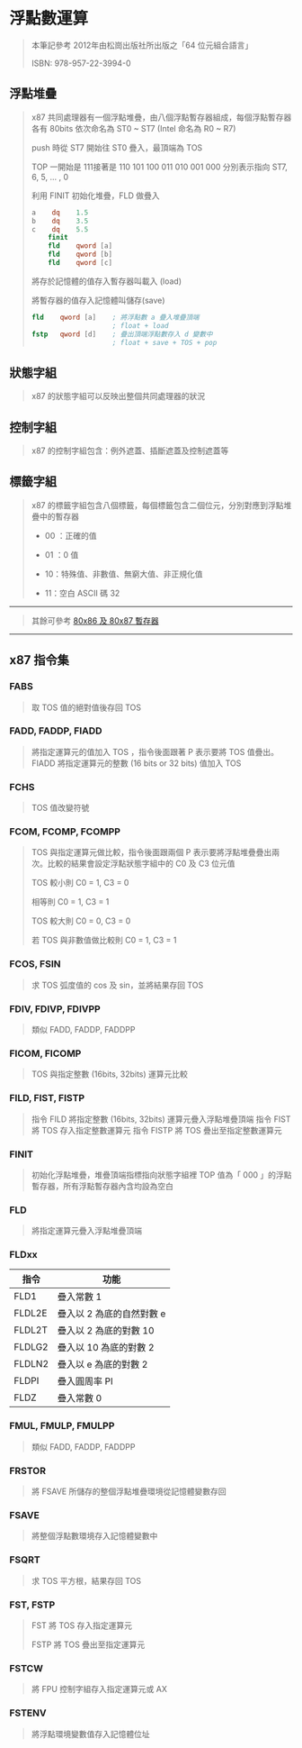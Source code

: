 # 浮點數運算

> 本筆記參考 2012年由松崗出版社所出版之「64 位元組合語言」 
> 
> ISBN: 978-957-22-3994-0

## 浮點堆疊

> x87 共同處理器有一個浮點堆疊，由八個浮點暫存器組成，每個浮點暫存器各有 80bits 依次命名為 ST0 \~ ST7 (Intel 命名為 R0 \~ R7)
> 
> push 時從 ST7 開始往 ST0 疊入，最頂端為 TOS
> 
> TOP 一開始是 111接著是 110 101 100 011 010 001 000 分別表示指向 ST7, 6, 5, ... , 0
> 
> 利用 FINIT 初始化堆疊，FLD 做疊入
> 
> ```nasm
> a    dq    1.5
> b    dq    3.5
> c    dq    5.5
>     finit
>     fld    qword [a]
>     fld    qword [b]
>     fld    qword [c]
> ```
> 
> 將存於記憶體的值存入暫存器叫載入 (load)
> 
> 將暫存器的值存入記憶體叫儲存(save)
> 
> ```nasm
> fld    qword [a]    ; 將浮點數 a 疊入堆疊頂端
>                     ; float + load
> fstp   qword [d]    ; 疊出頂端浮點數存入 d 變數中
>                     ; float + save + TOS + pop
> ```

## 狀態字組

> x87 的狀態字組可以反映出整個共同處理器的狀況

## 控制字組

> x87 的控制字組包含：例外遮蓋、插斷遮蓋及控制遮蓋等

## 標籤字組

> x87 的標籤字組包含八個標籤，每個標籤包含二個位元，分別對應到浮點堆疊中的暫存器
> 
> + 00 ：正確的值
> 
> + 01 ：0 值
> 
> + 10：特殊值、非數值、無窮大值、非正規化值
> 
> + 11：空白 ASCII 碼 32

---

> 其餘可參考 [80x86 及 80x87 暫存器](https://wanker742126.neocities.org/asm/ap02.html)

---

## x87 指令集

### FABS

> 取 TOS 值的絕對值後存回 TOS

### FADD, FADDP, FIADD

> 將指定運算元的值加入 TOS ，指令後面跟著 P 表示要將 TOS 值疊出。FIADD 將指定運算元的整數 (16 bits or 32 bits) 值加入 TOS

### FCHS

> TOS 值改變符號

### FCOM, FCOMP, FCOMPP

> TOS 與指定運算元做比較，指令後面跟兩個 P 表示要將浮點堆疊疊出兩次。比較的結果會設定浮點狀態字組中的 C0 及 C3 位元值
> 
> TOS 較小則 C0 = 1, C3 = 0
> 
> 相等則 C0 = 1, C3 = 1
> 
> TOS 較大則 C0 = 0, C3 = 0
> 
> 若 TOS 與非數值做比較則 C0 = 1, C3 = 1

### FCOS, FSIN

> 求 TOS 弧度值的 cos 及 sin，並將結果存回 TOS

### FDIV, FDIVP, FDIVPP

> 類似 FADD, FADDP, FADDPP

### FICOM, FICOMP

> TOS 與指定整數 (16bits, 32bits) 運算元比較

### FILD, FIST, FISTP

> 指令 FILD 將指定整數 (16bits, 32bits) 運算元疊入浮點堆疊頂端
> 指令 FIST 將 TOS 存入指定整數運算元
> 指令 FISTP 將 TOS 疊出至指定整數運算元

### FINIT

> 初始化浮點堆疊，堆疊頂端指標指向狀態字組裡 TOP 值為「 000 」的浮點暫存器，所有浮點暫存器內含均設為空白

### FLD

> 將指定運算元疊入浮點堆疊頂端

### FLDxx

| 指令     | 功能              |
| ------ | --------------- |
| FLD1   | 疊入常數 1          |
| FLDL2E | 疊入以 2 為底的自然對數 e |
| FLDL2T | 疊入以 2 為底的對數 10  |
| FLDLG2 | 疊入以 10 為底的對數 2  |
| FLDLN2 | 疊入以 e 為底的對數 2   |
| FLDPI  | 疊入圓周率 PI        |
| FLDZ   | 疊入常數 0          |

### FMUL, FMULP, FMULPP

> 類似 FADD, FADDP, FADDPP

### FRSTOR

> 將 FSAVE 所儲存的整個浮點堆疊環境從記憶體變數存回

### FSAVE

> 將整個浮點數環境存入記憶體變數中

### FSQRT

> 求 TOS 平方根，結果存回 TOS

### FST, FSTP

> FST 將 TOS 存入指定運算元
> 
> FSTP 將 TOS 疊出至指定運算元

### FSTCW

> 將 FPU 控制字組存入指定運算元或 AX

### FSTENV

> 將浮點環境變數值存入記憶體位址
